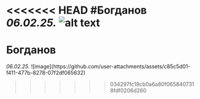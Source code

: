 <<<<<<< HEAD
#Богданов
*06.02.25.*
![alt text](.image.png)
=======
<h1>Богданов</h1>
<em> 06.02.25. </em>
![image](https://github.com/user-attachments/assets/c85c5d01-f411-477b-8278-07f2df065632)

>>>>>>> 034297fc19cb0a6a80f0658407318fdf0206d260
